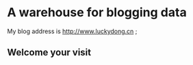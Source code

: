 # A warehouse for blogging data
My blog address is  http://www.luckydong.cn ;
## Welcome your visit
```
